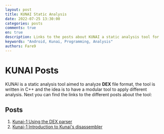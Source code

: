 ```yaml
---
layout: post
title: KUNAI Static Analysis
date: 2022-07-25 13:30:00
categories: posts
comments: true
en: true
description: Links to the posts about KUNAI a static analysis tool for DEX file format
keywords: "Android, Kunai, Programming, Analysis"
authors: Fare9
---
```


# KUNAI Posts

KUNAI is a static analysis tool aimed to analyze **DEX** file format, the tool is written in C++ and the idea is to have a modular tool to apply different analysis. Next you can find the links to the different posts about the tool:

## Posts

1. [Kunai-1 Using the DEX parser](https://k0deless.github.io/kunai/kunai1/)
2. [Kunai-1 Introduction to Kunai's disassembler](https://k0deless.github.io/kunai/kunai2/)
